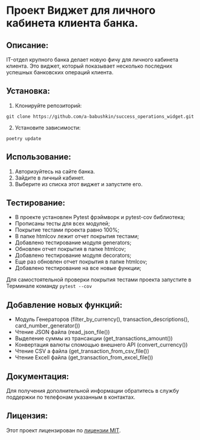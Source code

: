 # Проект Виджет для личного кабинета клиента банка.

## Описание:

IT-отдел крупного банка делает новую фичу для личного кабинета клиента. Это виджет, который показывает несколько последних успешных банковских операций клиента.

## Установка:

1. Клонируйте репозиторий:
```
git clone https://github.com/a-babushkin/success_operations_widget.git
```
2. Установите зависимости:
```
poetry update
```
## Использование:

1. Авторизуйтесь на сайте банка.
2. Зайдите в личный кабинет.
3. Выберите из списка этот виджет и запустите его.

## Тестирование:

- В проекте установлен Pytest фрэймворк и pytest-cov библиотека;
- Прописаны тесты для всех модулей;
- Покрытие тестами проекта равно 100%;
- В папке htmlcov лежит отчет покрытия тестами;
- Добавлено тестирование модуля generators;
- Обновлен отчет покрытия в папке htmlcov;
- Добавлено тестирование модуля decorators;
- Еще раз обновлен отчет покрытия в папке htmlcov;
- Добавлено тестирование на все новые функции;

Для самостоятельной проверки покрытия тестами проекта запустите в Терминале команду `pytest --cov`

## Добавление новых функций:

- Модуль Генераторов (filter_by_currency(), transaction_descriptions(), card_number_generator())
- Чтение JSON файла (read_json_file())
- Выделение суммы из трансакции (get_transactions_amount())
- Конвертация валюты спомощью внешнего API (convert_currency())
- Чтение CSV а файла (get_transaction_from_csv_file())
- Чтение Excell файла (get_transaction_from_excel_file())

## Документация:

Для получения дополнительной информации обратитесь в службу поддержки по телефонам указанным в контактах.

## Лицензия:

Этот проект лицензирован по [лицензии MIT](https://opensource.org/license/mit).